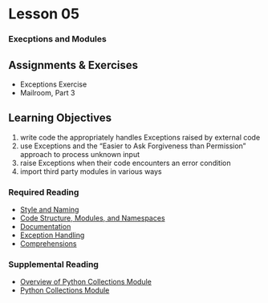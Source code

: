 # Lesson 05
### Execptions and Modules

## Assignments & Exercises
* Exceptions Exercise
* Mailroom, Part 3

## Learning Objectives
1. write code the appropriately handles Exceptions raised by external code
3. use Exceptions and the “Easier to Ask Forgiveness than Permission” approach to process unknown input
3. raise Exceptions when their code encounters an error condition
4. import third party modules in various ways

### Required Reading
* [Style and Naming](https://uwpce-pythoncert.github.io/PythonCertDevel/modules/NamingThings.html)
* [Code Structure, Modules, and Namespaces](https://uwpce-pythoncert.github.io/PythonCertDevel/modules/Modules.html)
* [Documentation](https://uwpce-pythoncert.github.io/PythonCertDevel/modules/Documentation.html#documentation)
* [Exception Handling](https://uwpce-pythoncert.github.io/PythonCertDevel/modules/Exceptions.html#exceptions)
* [Comprehensions](https://uwpce-pythoncert.github.io/PythonCertDevel/modules/Comprehensions.html)

### Supplemental Reading
* [Overview of Python Collections Module](https://pymotw.com/3/collections/)
* [Python Collections Module](https://docs.python.org/3/library/collections.html)
